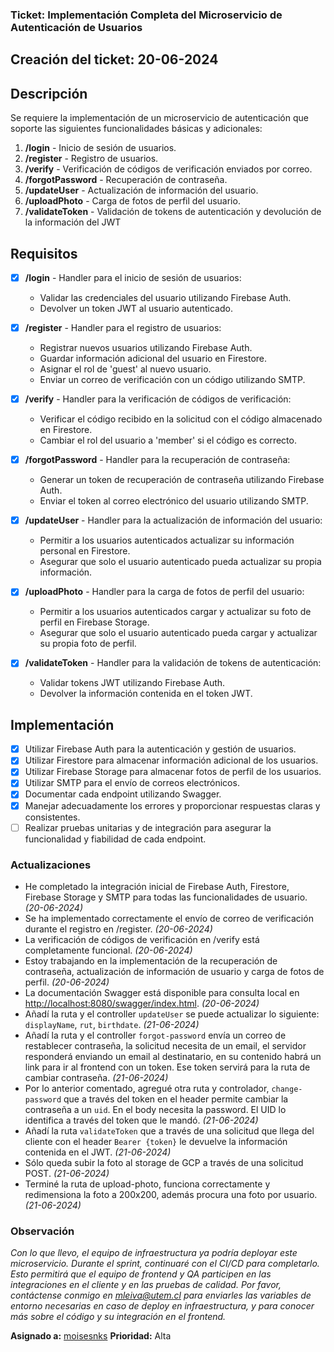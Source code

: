 ### Ticket: Implementación Completa del Microservicio de Autenticación de Usuarios
## Creación del ticket: 20-06-2024

## Descripción
Se requiere la implementación de un microservicio de autenticación que soporte las siguientes funcionalidades básicas y adicionales:

1. **/login** - Inicio de sesión de usuarios.
2. **/register** - Registro de usuarios.
3. **/verify** - Verificación de códigos de verificación enviados por correo.
4. **/forgotPassword** - Recuperación de contraseña.
5. **/updateUser** - Actualización de información del usuario.
6. **/uploadPhoto** - Carga de fotos de perfil del usuario.
7. **/validateToken** - Validación de tokens de autenticación y devolución de la información del JWT

## Requisitos
- [x] **/login** - Handler para el inicio de sesión de usuarios:
   - Validar las credenciales del usuario utilizando Firebase Auth.
   - Devolver un token JWT al usuario autenticado.

- [x] **/register** - Handler para el registro de usuarios:
   - Registrar nuevos usuarios utilizando Firebase Auth.
   - Guardar información adicional del usuario en Firestore.
   - Asignar el rol de 'guest' al nuevo usuario.
   - Enviar un correo de verificación con un código utilizando SMTP.

- [x] **/verify** - Handler para la verificación de códigos de verificación:
   - Verificar el código recibido en la solicitud con el código almacenado en Firestore.
   - Cambiar el rol del usuario a 'member' si el código es correcto.

- [x] **/forgotPassword** - Handler para la recuperación de contraseña:
   - Generar un token de recuperación de contraseña utilizando Firebase Auth.
   - Enviar el token al correo electrónico del usuario utilizando SMTP.

- [x] **/updateUser** - Handler para la actualización de información del usuario:
   - Permitir a los usuarios autenticados actualizar su información personal en Firestore.
   - Asegurar que solo el usuario autenticado pueda actualizar su propia información.

- [x] **/uploadPhoto** - Handler para la carga de fotos de perfil del usuario:
   - Permitir a los usuarios autenticados cargar y actualizar su foto de perfil en Firebase Storage.
   - Asegurar que solo el usuario autenticado pueda cargar y actualizar su propia foto de perfil.

- [x] **/validateToken** - Handler para la validación de tokens de autenticación:
   - Validar tokens JWT utilizando Firebase Auth.
   - Devolver la información contenida en el token JWT.

## Implementación
- [x] Utilizar Firebase Auth para la autenticación y gestión de usuarios.
- [x] Utilizar Firestore para almacenar información adicional de los usuarios.
- [x] Utilizar Firebase Storage para almacenar fotos de perfil de los usuarios.
- [x] Utilizar SMTP para el envío de correos electrónicos.
- [x] Documentar cada endpoint utilizando Swagger.
- [x] Manejar adecuadamente los errores y proporcionar respuestas claras y consistentes.
- [ ] Realizar pruebas unitarias y de integración para asegurar la funcionalidad y fiabilidad de cada endpoint.

### Actualizaciones 
- He completado la integración inicial de Firebase Auth, Firestore, Firebase Storage y SMTP para todas las funcionalidades de usuario. *(20-06-2024)*
- Se ha implementado correctamente el envío de correo de verificación durante el registro en /register. *(20-06-2024)*
- La verificación de códigos de verificación en /verify está completamente funcional. *(20-06-2024)*
- Estoy trabajando en la implementación de la recuperación de contraseña, actualización de información de usuario y carga de fotos de perfil. *(20-06-2024)*
- La documentación Swagger está disponible para consulta local en [http://localhost:8080/swagger/index.html](http://localhost:8080/swagger/index.html). *(20-06-2024)*
- Añadí la ruta y el controller `updateUser` se puede actualizar lo siguiente: `displayName`, `rut`, `birthdate`. *(21-06-2024)*
- Añadí la ruta y el controller `forgot-password` envía un correo de restablecer contraseña, la solicitud necesita de un email, el servidor responderá enviando un email al destinatario, en su contenido habrá un link para ir al frontend con un token. Ese token servirá para la ruta de cambiar contraseña. *(21-06-2024)*
- Por lo anterior comentado, agregué otra ruta y controlador, `change-password` que a través del token en el header permite cambiar la contraseña a un `uid`. En el body necesita la password. El UID lo identifica a través del token que le mandó. *(21-06-2024)*
- Añadí la ruta `validateToken` que a través de una solicitud que llega del cliente con el header `Bearer {token}` le devuelve la información contenida en el JWT. *(21-06-2024)*
- Sólo queda subir la foto al storage de GCP a través de una solicitud POST. *(21-06-2024)*
- Terminé la ruta de upload-photo, funciona correctamente y redimensiona la foto a 200x200, además procura una foto por usuario. *(21-06-2024)*
### Observación 
_Con lo que llevo, el equipo de infraestructura ya podría deployar este microservicio. Durante el sprint, continuaré con el CI/CD para completarlo. Esto permitirá que el equipo de frontend y QA participen en las integraciones en el cliente y en las pruebas de calidad. Por favor, contáctense conmigo en mleiva@utem.cl para enviarles las variables de entorno necesarias en caso de deploy en infraestructura, y para conocer más sobre el código y su integración en el frontend._

**Asignado a:** 
[moisesnks](github.com/moisesnks)
**Prioridad:**
Alta
